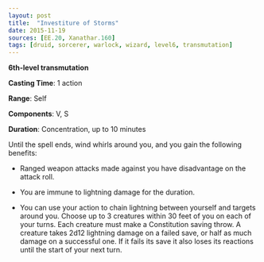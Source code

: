 ```yaml
---
layout: post
title:  "Investiture of Storms"
date: 2015-11-19
sources: [EE.20, Xanathar.160]
tags: [druid, sorcerer, warlock, wizard, level6, transmutation]
---
```


**6th-level transmutation**

**Casting Time**: 1 action

**Range**: Self

**Components**: V, S

**Duration**: Concentration, up to 10 minutes

Until the spell ends, wind whirls around you, and you gain the following benefits:

 * Ranged weapon attacks made against you have disadvantage on the attack roll.

 * You are immune to lightning damage for the duration.

 * You can use your action to chain lightning between yourself and targets around you. Choose up to 3 creatures within 30 feet of you on each of your turns. Each creature must make a Constitution saving throw. A creature takes 2d12 lightning damage on a failed save, or half as much damage on a successful one. If it fails its save it also loses its reactions until the start of your next turn.